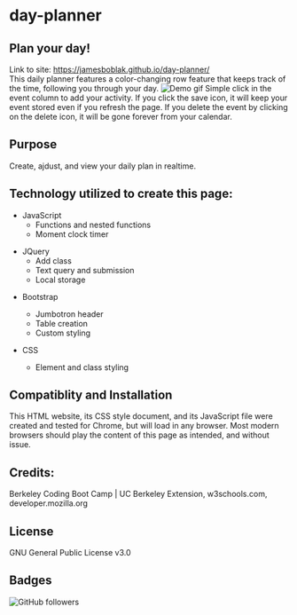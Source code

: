 # day-planner
## Plan your day!  

<!-- Instructions for use -->
Link to site: https://jamesboblak.github.io/day-planner/  
This daily planner features a color-changing row feature that keeps track of the time, following you through your day.
![Demo gif](./images/day-planner_demo.gif) 
Simple click in the event column to add your activity.  If you click the save icon, it will keep your event stored even if you refresh the page.  If you delete the event by clicking on the delete icon, it will be gone forever from your calendar.  

<!-- Statement of purpose -->
## Purpose
Create, ajdust, and view your daily plan in realtime.  
## Technology utilized to create this page:
<!-- JavaScript Pionts -->
* JavaScript
    * Functions and nested functions
    * Moment clock timer

<!-- JQuery Pionts -->
* JQuery
    * Add class
    * Text query and submission
    * Local storage

<!-- Bootstrap Pionts -->
* Bootstrap
    * Jumbotron header
    * Table creation
    * Custom styling

    <!-- CSS Points -->
* CSS
    * Element and class styling

<!-- Browser compatiblity -->
## Compatiblity and Installation
This HTML website, its CSS style document, and its JavaScript file were created and tested for Chrome, but will load in any browser.  Most modern browsers should play the content of this page as intended, and without issue.  

<!-- Credits -->
## Credits:
Berkeley Coding Boot Camp | UC Berkeley Extension, w3schools.com, developer.mozilla.org  

<!-- License agreement -->
## License
GNU General Public License v3.0  

<!-- Social badges -->
## Badges
![GitHub followers](https://img.shields.io/github/followers/jamesboblak?style=social)